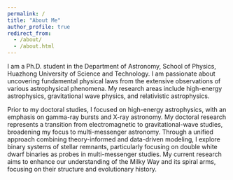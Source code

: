 ```yaml
---
permalink: /
title: "About Me"
author_profile: true
redirect_from: 
  - /about/
  - /about.html
---
```


I am a Ph.D. student in the Department of Astronomy, School of Physics, Huazhong University of Science and Technology. I am passionate about uncovering fundamental physical laws from the extensive observations of various astrophysical phenomena. My research areas include high-energy astrophysics, gravitational wave physics, and relativistic astrophysics.

Prior to my doctoral studies, I focused on high-energy astrophysics, with an emphasis on gamma-ray bursts and X-ray astronomy. My doctoral research represents a transition from electromagnetic to gravitational-wave studies, broadening my focus to multi-messenger astronomy. Through a unified approach combining theory-informed and data-driven modeling, I explore binary systems of stellar remnants, particularly focusing on double white dwarf binaries as probes in multi-messenger studies. My current research aims to enhance our understanding of the Milky Way and its spiral arms, focusing on their structure and evolutionary history.
